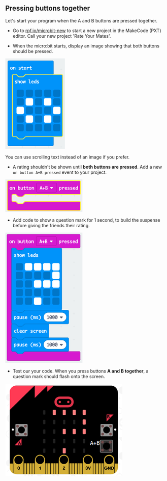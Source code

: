 ## Pressing buttons together

Let's start your program when the A and B buttons are pressed together.

+ Go to <a href="https://rpf.io/microbit-new" target="_blank">rpf.io/microbit-new</a> to start a new project in the MakeCode (PXT) editor. Call your new project 'Rate Your Mates'.

+ When the micro:bit starts, display an image showing that both buttons should be pressed.

![截图](images/rate-start-img.png)

You can use scrolling text instead of an image if you prefer.

+ A rating shouldn't be shown until **both buttons are pressed**. Add a new `on button A+B pressed` event to your project.

![截屏](images/rate-ab.png)

+ Add code to show a question mark for 1 second, to build the suspense before giving the friends their rating.

![截图](images/rate-question.png)

+ Test our your code. When you press buttons **A and B together**, a question mark should flash onto the screen.

![截屏](images/rate-question-test.png)